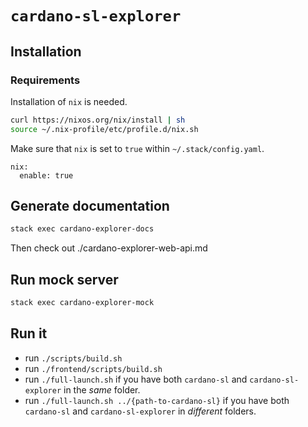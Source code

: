 # `cardano-sl-explorer`

## Installation

### Requirements

Installation of `nix` is needed.

```bash
curl https://nixos.org/nix/install | sh
source ~/.nix-profile/etc/profile.d/nix.sh
```

Make sure that `nix` is set to `true` within `~/.stack/config.yaml`.

```
nix:
  enable: true
```

## Generate documentation

```bash
stack exec cardano-explorer-docs
```

Then check out ./cardano-explorer-web-api.md

## Run mock server

```bash
stack exec cardano-explorer-mock
```

## Run it

- run `./scripts/build.sh`
- run `./frontend/scripts/build.sh`
- run `./full-launch.sh` if you have both `cardano-sl` and `cardano-sl-explorer` in the *same* folder.
- run `./full-launch.sh ../{path-to-cardano-sl}` if you have both `cardano-sl` and `cardano-sl-explorer` in *different* folders.
